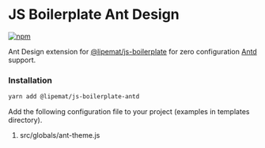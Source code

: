 # JS Boilerplate Ant Design

<p>
<a href="https://www.npmjs.com/package/@lipemat/js-boilerplate-antd">
<img alt="npm" src="https://img.shields.io/npm/v/@lipemat/js-boilerplate-antd.svg">
</a>
</p>


Ant Design extension for [@lipemat/js-boilerplate](https://github.com/lipemat/js-boilerplate) for zero configuration [Antd](https://ant.design) support.

### Installation
```bash
yarn add @lipemat/js-boilerplate-antd
```
Add the following configuration file to your project (examples in templates directory).

1. src/globals/ant-theme.js
